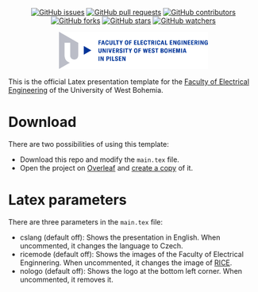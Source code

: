 <p align="center">
  <a href="https://github.com/sadda/uwb-fee-template/issues"><img src="https://img.shields.io/github/issues/sadda/uwb-fee-template" alt="GitHub issues"></a>
  <a href="https://github.com/sadda/uwb-fee-template/pulls"><img src="https://img.shields.io/github/issues-pr/sadda/uwb-fee-template" alt="GitHub pull requests"></a>
  <a href="https://github.com/sadda/uwb-fee-template/graphs/contributors"><img src="https://img.shields.io/github/contributors/sadda/uwb-fee-template" alt="GitHub contributors"></a>
  <a href="https://github.com/sadda/uwb-fee-template/network/members"><img src="https://img.shields.io/github/forks/sadda/uwb-fee-template" alt="GitHub forks"></a>
  <a href="https://github.com/sadda/uwb-fee-template/stargazers"><img src="https://img.shields.io/github/stars/sadda/uwb-fee-template" alt="GitHub stars"></a>
  <a href="https://github.com/sadda/uwb-fee-template/watchers"><img src="https://img.shields.io/github/watchers/sadda/uwb-fee-template" alt="GitHub watchers"></a>
</p>

<p align="center">
<a href="https://www.fel.zcu.cz/en/"><img src="https://github.com/sadda/uwb-fee-template/raw/main/docs/resources/uwb_fee_logo.png" alt="University of West Bohemia" width="300"></a>
</p>

This is the official Latex presentation template for the [Faculty of Electrical Engineering](https://www.fel.zcu.cz/en/) of the University of West Bohemia.

# Download

There are two possibilities of using this template:

- Download this repo and modify the `main.tex` file.
- Open the project on [Overleaf](https://www.overleaf.com/read/mqszxcxvgjcj#620afc) and [create a copy](https://www.overleaf.com/learn/how-to/Copying_a_project) of it.

# Latex parameters

There are three parameters in the `main.tex` file:

- cslang (default off): Shows the presentation in English. When uncommented, it changes the language to Czech.
- ricemode (default off): Shows the images of the Faculty of Electrical Enginnering. When uncommented, it changes the image of [RICE](https://www.rice.zcu.cz/en/).
- nologo (default off): Shows the logo at the bottom left corner. When uncommented, it removes it.